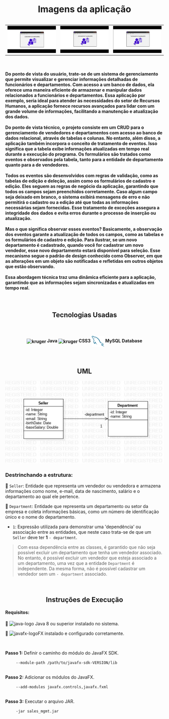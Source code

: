 <div align="center">
  <h1>Imagens da aplicação</h1>
  <table style="display: inline-table;">
    <tr>
      <td><img src="gifs/telas.gif"></td>
      <td><img src="gifs/tela-departamento.gif"></td>
      <td><img src="gifs/tela-vendedor.gif"></td>
    </tr>
  </table>
</div>
<br>
<h4>
    Do ponto de vista do usuário, trate-se de um sistema de gerenciamento que permite visualizar e gerenciar informações detalhadas de funcionários e departamentos. 
    Com acesso a um banco de dados, ela oferece uma maneira eficiente de armazenar e manipular dados relacionados a funcionários e departamentos. 
    Essa aplicação por exemplo, seria ideal para atender às necessidades do setor de Recursos Humanos, a aplicação fornece recursos avançados para lidar com um grande 
    volume de informações, facilitando a manutenção e atualização dos dados.
    <br><br>
    Do ponto de vista técnico, o projeto consiste em um CRUD para o gerenciamento de vendedores e departamentos com acesso ao banco de dados relacional, através de tabelas e colunas. 
    No entanto, além disso, a aplicação também incorpora o conceito de tratamento de eventos. Isso significa que a tabela exibe informações atualizadas em tempo real durante a execução do programa. 
    Os formulários são tratados como eventos e observados pela tabela, tanto para a entidade de departamento quanto para a de vendedores.
    <br><br>
    Todos os eventos são desenvolvidos com regras de validação, como as tabelas de edição e deleção, assim como os formulários de cadastro e edição. 
    Eles seguem as regras de negócio da aplicação, garantindo que todos os campos sejam preenchidos corretamente. 
    Caso algum campo seja deixado em branco, o sistema exibirá mensagens de erro e não permitirá o cadastro ou a edição até que todas as informações necessárias sejam fornecidas. 
    Esse tratamento de exceções assegura a integridade dos dados e evita erros durante o processo de inserção ou atualização.
    <br><br>
    Mas o que significa observar esses eventos? Basicamente, a observação dos eventos garante a atualização de todos os campos, como as tabelas e os formulários de cadastro e edição. 
    Para ilustrar, se um novo departamento é cadastrado, quando você for cadastrar um novo vendedor, esse novo departamento estará disponível para seleção. 
    Esse mecanismo segue o padrão de design conhecido como Observer, em que as alterações em um objeto são notificadas e refletidas em outros objetos que estão observando.
    <br><br>
    Essa abordagem técnica traz uma dinâmica eficiente para a aplicação, garantindo que as informações sejam sincronizadas e atualizadas em tempo real.
</h4>
<br>
<div>
<h2 align="center">Tecnologias Usadas</h2>
  <br>
    <h4 align="center"> 
      <p>
       <img align="center" alt="kruger" height="35" width="40" src="https://cdn.jsdelivr.net/gh/devicons/devicon/icons/java/java-original.svg"/>
       Java
       <img align="center" alt="kruger" height="35" width="40" src="https://cdn.jsdelivr.net/gh/devicons/devicon/icons/css3/css3-original.svg"/>
       CSS3
       <img align="center" alt="kruger" height="35" width="40" src="https://raw.githubusercontent.com/devicons/devicon/master/icons/mysql/mysql-plain.svg">
       MySQL Database
       </p>
   </h4>
</div>
<br>
<div>
    <h2 align="center">UML</h2>
        <div align="center">
          <img src="gifs/uml-sales-mgmt.png">
        </div>
    <h3> Destrinchando a estrutura: </h3>
</div>

🔹 `Seller`: Entidade que representa um vendedor ou vendedora e armazena informações como nome, e-mail, data de nascimento, salário e o departamento ao qual ele pertence.

🔹 `Department`: Entidade que representa um departamento ou setor da empresa e coleta informações básicas, como um número de identificação único e o nome do departamento.

- `1`: Expressão utilizada para demonstrar uma 'dependência' ou associação entre as entidades, que neste caso trata-se de que um `Seller` deve ter **1** `- department`. 

> Com essa dependência entre as classes, é garantido que não seja possível excluir um departamento que tenha um vendedor associado. No entanto, é possível excluir um vendedor que esteja associado a um departamento, uma vez que a entidade `Department` é independente. Da mesma forma, não é possível cadastrar um vendedor sem um `- department` associado.

<br>
<div>
  <h2 align="center">Instruções de Execução</h2>

  <h4>Requisitos:</h4>
  <p>
    🔹
    <img src="https://cdn.jsdelivr.net/gh/devicons/devicon/icons/java/java-original.svg" alt="java-logo" height="35" width="40"> Java 8 ou superior instalado no sistema.
  </p>

  <p>
    🔹
    <img src="https://cdn.jsdelivr.net/gh/devicons/devicon/icons/java/java-original.svg" alt="javafx-logo" height="35" width="40">FX instalado e configurado corretamente.
  </p>
  <br>
  <p>
    <strong>Passo 1:</strong> Definir o caminho do módulo do JavaFX SDK.
  </p>

  <pre>
    <code>--module-path /path/to/javafx-sdk-VERSION/lib</code>
  </pre>

  <p>
    <strong>Passo 2:</strong> Adicionar os módulos do JavaFX.
  </p>

  <pre>
    <code>--add-modules javafx.controls,javafx.fxml</code>
  </pre>

  <p>
    <strong>Passo 3:</strong> Executar o arquivo JAR.
  </p>

  <pre>
    <code>-jar sales_mgmt.jar</code>
  </pre>

</div>





